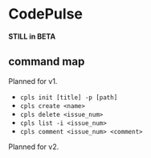 # CodePulse

**STILL in BETA**

## command map

Planned for v1.

- `cpls init [title] -p [path]`
- `cpls create <name>`
- `cpls delete <issue_num>`
- `cpls list -i <issue_num>`
- `cpls comment <issue_num> <comment>`

Planned for v2.

